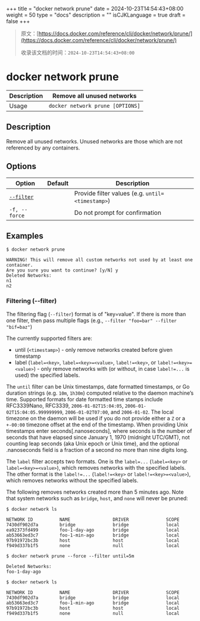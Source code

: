 +++
title = "docker network prune"
date = 2024-10-23T14:54:43+08:00
weight = 50
type = "docs"
description = ""
isCJKLanguage = true
draft = false
+++

> 原文：[https://docs.docker.com/reference/cli/docker/network/prune/](https://docs.docker.com/reference/cli/docker/network/prune/)
>
> 收录该文档的时间：`2024-10-23T14:54:43+08:00`

# docker network prune

| Description | Remove all unused networks       |
| :---------- | -------------------------------- |
| Usage       | `docker network prune [OPTIONS]` |

## Description

Remove all unused networks. Unused networks are those which are not referenced by any containers.

## Options

| Option                                                       | Default | Description                                      |
| ------------------------------------------------------------ | ------- | ------------------------------------------------ |
| [`--filter`](https://docs.docker.com/reference/cli/docker/network/prune/#filter) |         | Provide filter values (e.g. `until=<timestamp>`) |
| `-f, --force`                                                |         | Do not prompt for confirmation                   |

## Examples



```console
$ docker network prune

WARNING! This will remove all custom networks not used by at least one container.
Are you sure you want to continue? [y/N] y
Deleted Networks:
n1
n2
```

### Filtering (--filter)

The filtering flag (`--filter`) format is of "key=value". If there is more than one filter, then pass multiple flags (e.g., `--filter "foo=bar" --filter "bif=baz"`)

The currently supported filters are:

- until (`<timestamp>`) - only remove networks created before given timestamp
- label (`label=<key>`, `label=<key>=<value>`, `label!=<key>`, or `label!=<key>=<value>`) - only remove networks with (or without, in case `label!=...` is used) the specified labels.

The `until` filter can be Unix timestamps, date formatted timestamps, or Go duration strings (e.g. `10m`, `1h30m`) computed relative to the daemon machine’s time. Supported formats for date formatted time stamps include RFC3339Nano, RFC3339, `2006-01-02T15:04:05`, `2006-01-02T15:04:05.999999999`, `2006-01-02T07:00`, and `2006-01-02`. The local timezone on the daemon will be used if you do not provide either a `Z` or a `+-00:00` timezone offset at the end of the timestamp. When providing Unix timestamps enter seconds[.nanoseconds], where seconds is the number of seconds that have elapsed since January 1, 1970 (midnight UTC/GMT), not counting leap seconds (aka Unix epoch or Unix time), and the optional .nanoseconds field is a fraction of a second no more than nine digits long.

The `label` filter accepts two formats. One is the `label=...` (`label=<key>` or `label=<key>=<value>`), which removes networks with the specified labels. The other format is the `label!=...` (`label!=<key>` or `label!=<key>=<value>`), which removes networks without the specified labels.

The following removes networks created more than 5 minutes ago. Note that system networks such as `bridge`, `host`, and `none` will never be pruned:



```console
$ docker network ls

NETWORK ID          NAME                DRIVER              SCOPE
7430df902d7a        bridge              bridge              local
ea92373fd499        foo-1-day-ago       bridge              local
ab53663ed3c7        foo-1-min-ago       bridge              local
97b91972bc3b        host                host                local
f949d337b1f5        none                null                local

$ docker network prune --force --filter until=5m

Deleted Networks:
foo-1-day-ago

$ docker network ls

NETWORK ID          NAME                DRIVER              SCOPE
7430df902d7a        bridge              bridge              local
ab53663ed3c7        foo-1-min-ago       bridge              local
97b91972bc3b        host                host                local
f949d337b1f5        none                null                local
```
